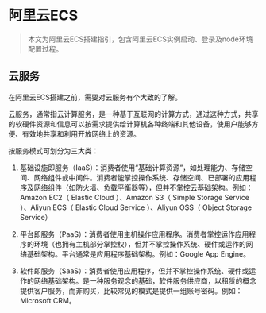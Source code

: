 # 阿里云ECS
  
> 本文为阿里云ECS搭建指引，包含阿里云ECS实例启动、登录及node环境配置过程。

## 云服务

在阿里云ECS搭建之前，需要对云服务有个大致的了解。

云服务，通常指云计算服务，是一种基于互联网的计算方式，通过这种方式，共享的软硬件资源和信息可以按需求提供给计算机各种终端和其他设备，使用户能够方便、有效地共享和利用开放网络上的资源。

按服务模式可划分为三大类：

1. 基础设施即服务（IaaS）：消费者使用“基础计算资源”，如处理能力、存储空间、网络组件或中间件。消费者能掌控操作系统、存储空间、已部署的应用程序及网络组件（如防火墙、负载平衡器等），但并不掌控云基础架构。例如：Amazon EC2（ Elastic Cloud ）、Amazon S3（ Simple Storage Service ）、Aliyun ECS（ Elastic Cloud Service ）、Aliyun OSS（ Object Storage Service）

2. 平台即服务（PaaS）：消费者使用主机操作应用程序。消费者掌控运作应用程序的环境（也拥有主机部分掌控权），但并不掌控操作系统、硬件或运作的网络基础架构。平台通常是应用程序基础架构。例如：Google App Engine。

3. 软件即服务（SaaS）：消费者使用应用程序，但并不掌控操作系统、硬件或运作的网络基础架构。是一种服务观念的基础，软件服务供应商，以租赁的概念提供客户服务，而非购买，比较常见的模式是提供一组账号密码。例如：Microsoft CRM。





